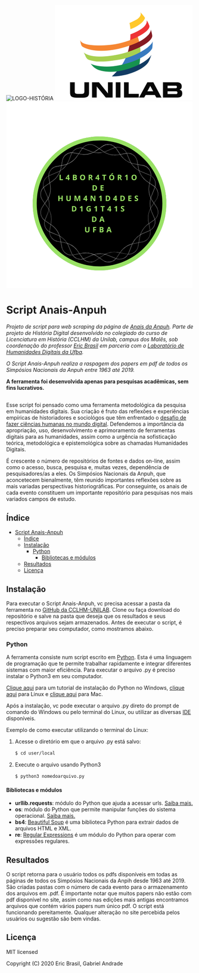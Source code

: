 ![LOGO-HISTÓRIA](logos/LOGO-HISTÓRIA-BA-vertical.png)
![LOGO-UNILAB](logos/unilab.png)
![LOGO-LABHDUFBA](logos/labhd.png)
# Script Anais-Anpuh
*Projeto de script para web scraping da página de [Anais da Anpuh](https://anpuh.org.br/index.php/documentos/anais).
 Parte de projeto de História Digital desenvolvido no colegiado do curso de Licenciatura em História (CCLHM) da Unilab, campus dos Malês, sob coordenação do professor [Eric Brasil](https://ericbrasiln.github.io/) em parceria com o [Laboratório de Humanidades Digitais da Ufba](http://labhd.ufba.br/).*

*O Script Anais-Anpuh realiza a raspagem dos papers em pdf de todos os Simpósios Nacionais da Anpuh entre 1963 até 2019.*

**A ferramenta foi desenvolvida apenas para pesquisas acadêmicas, sem fins lucrativos.**
##

Esse script foi pensado como uma ferramenta metodológica da pesquisa em humanidades
digitais. Sua criação é fruto das reflexões e experiências empíricas de historiadores e sociológos que têm enfrentado o [desafio de fazer ciências humanas no mundo digital](http://bibliotecadigital.fgv.br/ojs/index.php/reh/article/view/79933).
Defendemos a importância da apropriação, uso, desenvolvimento e aprimoramento de ferramentas digitais para as humanidades, assim como a urgência na sofisticação teórica, metodológica e epistemológica sobre as chamadas Humanidades Digitais.

É crescente o número de repositórios de fontes e dados on-line, assim como o acesso, busca, pesquisa e, muitas vezes, dependência de pesquisadores/as a eles.
Os Simpósios Nacionais da Anpuh, que aconcetecem bienalmente, têm reunido importantes reflexões sobre as mais variadas perspectivas historiográficas. Por conseguinte, os anais de cada evento constituem um importante repositório para pesquisas nos mais variados campos de estudo.

## Índice

- [Script Anais-Anpuh](#script-anais-anpuh)
  - [Índice](#%c3%8dndice)
  - [Instalação](#instala%c3%a7%c3%a3o)
    - [Python](#python)
      - [Bibliotecas e módulos](#bibliotecas-e-m%c3%b3dulos)
  - [Resultados](#resultados)
  - [Licença](#licen%c3%a7a)


## Instalação

Para executar o Script Anais-Anpuh, vc precisa acessar a pasta da ferramenta no [GitHub da CCLHM-UNILAB](https://github.com/leofn/LABHDUFBA/tree/master/JusBrasil). Clone ou faça download do repositório e salve na pasta que deseja que os resultados e seus respectivos arquivos sejam armazenados. Antes de executar o script, é preciso preparar seu computador, como mostramos abaixo.

### Python

A ferramenta consiste num script escrito em [Python](https://www.python.org/). Esta é uma linguagem de programação que te permite trabalhar rapidamente e integrar diferentes sistemas com maior eficiência.
Para executar o arquivo .py é preciso instalar o Python3 em seu computador.

[Clique aqui](https://python.org.br/instalacao-windows/) para um tutorial de instalação do Python no Windows, [clique aqui](https://python.org.br/instalacao-linux/) para Linux e [clique aqui](https://python.org.br/instalacao-mac/)
para Mac.

Após a instalação, vc pode executar o arquivo .py direto do prompt de comando do Windows ou pelo terminal do Linux, ou utilizar as diversas [IDE](https://pt.wikipedia.org/wiki/Ambiente_de_desenvolvimento_integrado) disponíveis.

Exemplo de como executar utilizando o terminal do Linux:

1. Acesse o diretório em que o arquivo .py está salvo:
   ```sh
   $ cd user/local
   ```

1. Execute o arquivo usando Python3
   ```sh
   $ python3 nomedoarquivo.py
   ```


#### Bibliotecas e módulos

- **urllib.requests**: módulo do Python que ajuda a acessar urls.
[Saiba mais.](https://docs.python.org/pt-br/3/library/urllib.request.htmll)
- **os**: módulo do Python que permite manipular funções do sistema operacional.
[Saiba mais.](https://docs.python.org/pt-br/3/library/os.html)
- **bs4**: [Beautiful Soup](https://www.crummy.com/software/BeautifulSoup/bs4/doc/) é uma biblioteca Python para extrair
 dados de arquivos HTML e XML.
- **re**: [Regular Expressions](https://docs.python.org/pt-br/3/library/re.html) é um módulo do Python para operar com expressões regulares. 

## Resultados

O script retorna para o usuário todos os pdfs disponíveis em todas as páginas de todos os Simpósios Nacionais da Anpih desde 1963 até 2019. São criadas pastas com o número de cada evento para o armazenamento dos arquivos em .pdf.
É importante notar que muitos papers não estão com pdf disponível no site, assim como nas edições mais antigas encontramos arquivos que contém vários papers num único pdf.
O script está funcionando pereitamente. Qualquer alteração no site percebida pelos usuários ou sugestão são bem vindas.

## Licença

MIT licensed

Copyright (C) 2020 Eric Brasil, Gabriel Andrade
